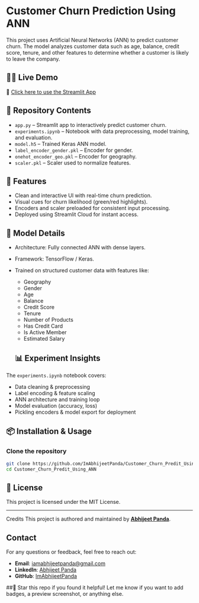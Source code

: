 # Customer Churn Prediction Using ANN

This project uses Artificial Neural Networks (ANN) to predict customer churn. The model analyzes customer data such as age, balance, credit score, tenure, and other features to determine whether a customer is likely to leave the company.

## 🧑‍💻 Live Demo

🔗 [Click here to use the Streamlit App](https://customerchurnpredit.streamlit.app/)

## 📁 Repository Contents

- `app.py` – Streamlit app to interactively predict customer churn.
- `experiments.ipynb` – Notebook with data preprocessing, model training, and evaluation.
- `model.h5` – Trained Keras ANN model.
- `label_encoder_gender.pkl` – Encoder for gender.
- `onehot_encoder_geo.pkl` – Encoder for geography.
- `scaler.pkl` – Scaler used to normalize features.

## 🚀 Features

- Clean and interactive UI with real-time churn prediction.
- Visual cues for churn likelihood (green/red highlights).
- Encoders and scaler preloaded for consistent input processing.
- Deployed using Streamlit Cloud for instant access.

## 🧠 Model Details

- Architecture: Fully connected ANN with dense layers.
- Framework: TensorFlow / Keras.
- Trained on structured customer data with features like:
  - Geography
  - Gender
  - Age
  - Balance
  - Credit Score
  - Tenure
  - Number of Products
  - Has Credit Card
  - Is Active Member
  - Estimated Salary
 
  ## 📊 Experiment Insights

The `experiments.ipynb` notebook covers:

- Data cleaning & preprocessing  
- Label encoding & feature scaling  
- ANN architecture and training loop  
- Model evaluation (accuracy, loss)  
- Pickling encoders & model export for deployment


## 📦 Installation & Usage

### Clone the repository
```bash
git clone https://github.com/ImAbhijeetPanda/Customer_Churn_Predit_Using_ANN.git
cd Customer_Churn_Predit_Using_ANN
````


## 📄 License

This project is licensed under the MIT License.

---

Credits
This project is authored and maintained by **[Abhijeet Panda](https://github.com/ImAbhijeetPanda)**.

## Contact

For any questions or feedback, feel free to reach out:

- **Email**: [iamabhijeetpanda@gmail.com](mailto:iamabhijeetpanda@gmail.com)
- **LinkedIn**: [Abhijeet Panda](https://www.linkedin.com/in/imabhijeetpanda)
- **GitHub**: [ImAbhijeetPanda](https://github.com/ImAbhijeetPanda)

##🌟 Star this repo if you found it helpful!
Let me know if you want to add badges, a preview screenshot, or anything else.


